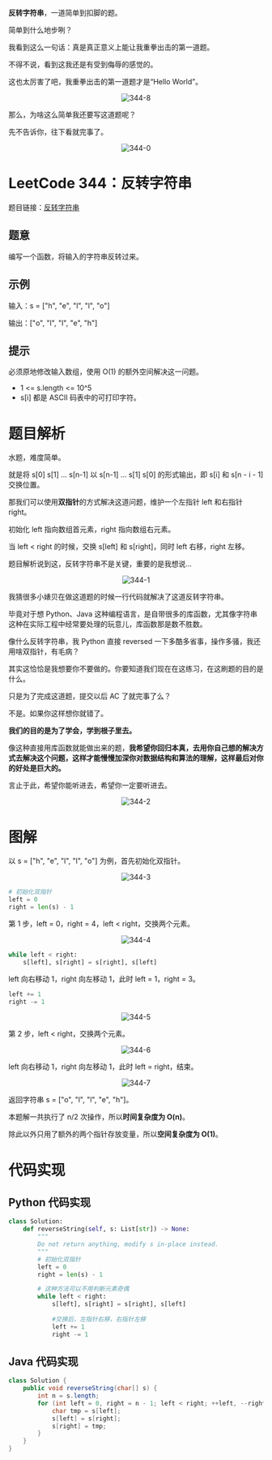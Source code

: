 **反转字符串**，一道简单到扣脚的题。

简单到什么地步咧？

我看到这么一句话：真是真正意义上能让我重拳出击的第一道题。

不得不说，看到这我还是有受到侮辱的感觉的。

这也太厉害了吧，我重拳出击的第一道题才是“Hello World”。

<div align=center>

![344-8](https://cdn.codegoudan.com/img/344-8.jpg)

</div>

那么，为啥这么简单我还要写这道题呢？

先不告诉你，往下看就完事了。

<div align=center>

![344-0](https://cdn.codegoudan.com/img/344-0.png)

</div>



# LeetCode 344：反转字符串

题目链接：[反转字符串](https://leetcode-cn.com/problems/reverse-string/)



## 题意

编写一个函数，将输入的字符串反转过来。



## 示例

输入：s = ["h", "e", "l", "l", "o"]

输出：["o", "l", "l", "e", "h"]



## 提示

必须原地修改输入数组，使用 O(1) 的额外空间解决这一问题。

- 1 <= s.length <= 10^5
- s[i] 都是 ASCII 码表中的可打印字符。



# 题目解析

水题，难度简单。

就是将 s[0] s[1] ... s[n-1] 以 s[n-1] ... s[1] s[0] 的形式输出，即 s[i] 和 s[n - i - 1] 交换位置。

那我们可以使用**双指针**的方式解决这道问题，维护一个左指针 left 和右指针 right。

初始化 left 指向数组首元素，right 指向数组右元素。

当 left < right 的时候，交换 s[left] 和 s[right]，同时 left 右移，right 左移。

题目解析说到这，反转字符串不是关键，重要的是我想说...

<div align=center>

![344-1](https://cdn.codegoudan.com/img/344-1.jpg)

</div>

我猜很多小婊贝在做这道题的时候一行代码就解决了这道反转字符串。

毕竟对于想 Python、Java 这种编程语言，是自带很多的库函数，尤其像字符串这种在实际工程中经常要处理的玩意儿，库函数那是数不胜数。

像什么反转字符串，我 Python 直接 reversed 一下多酷多省事，操作多骚，我还用啥双指针，有毛病？

其实这恰恰是我想要你不要做的。你要知道我们现在在这练习，在这刷题的目的是什么。

只是为了完成这道题，提交以后 AC 了就完事了么？

不是。如果你这样想你就错了。

**我们的目的是为了学会，学到根子里去。**

像这种直接用库函数就能做出来的题，**我希望你回归本真，去用你自己想的解决方式去解决这个问题，这样才能慢慢加深你对数据结构和算法的理解，这样最后对你的好处是巨大的。**

言止于此，希望你能听进去，希望你一定要听进去。

<div align=center>

![344-2](https://cdn.codegoudan.com/img/344-2.gif)

</div>



# 图解

以 s = ["h", "e", "l", "l", "o"] 为例，首先初始化双指针。

<div align=center>

![344-3](https://cdn.codegoudan.com/img/344-3.png)

</div>

```python
# 初始化双指针
left = 0
right = len(s) - 1
```

第 1 步，left = 0，right = 4，left < right，交换两个元素。

<div align=center>

![344-4](https://cdn.codegoudan.com/img/344-4.png)

</div>

```Python
while left < right:
    s[left], s[right] = s[right], s[left]
```

left 向右移动 1，right 向左移动 1，此时 left = 1，right = 3。

```Python
left += 1
right -= 1
```

<div align=center>

![344-5](https://cdn.codegoudan.com/img/344-5.png)

</div>

第 2 步，left < right，交换两个元素。

<div align=center>

![344-6](https://cdn.codegoudan.com/img/344-6.png)

</div>

left 向右移动 1，right 向左移动 1，此时 left = right，结束。

<div align=center>

![344-7](https://cdn.codegoudan.com/img/344-7.png)

</div>

返回字符串 s = ["o", "l", "l", "e", "h"]。

本题解一共执行了 n/2 次操作，所以**时间复杂度为 O(n)**。

除此以外只用了额外的两个指针存放变量，所以**空间复杂度为 O(1)**。



# 代码实现



## Python 代码实现

```Python
class Solution:
    def reverseString(self, s: List[str]) -> None:
        """
        Do not return anything, modify s in-place instead.
        """
        # 初始化双指针
        left = 0
        right = len(s) - 1

        # 这种方法可以不用判断元素奇偶
        while left < right:
            s[left], s[right] = s[right], s[left]
            
            #交换后，左指针右移，右指针左移
            left += 1
            right -= 1
```



## Java 代码实现

```java
class Solution {
    public void reverseString(char[] s) {
        int n = s.length;
        for (int left = 0, right = n - 1; left < right; ++left, --right) {
            char tmp = s[left];
            s[left] = s[right];
            s[right] = tmp;
        }
    }
}
```



